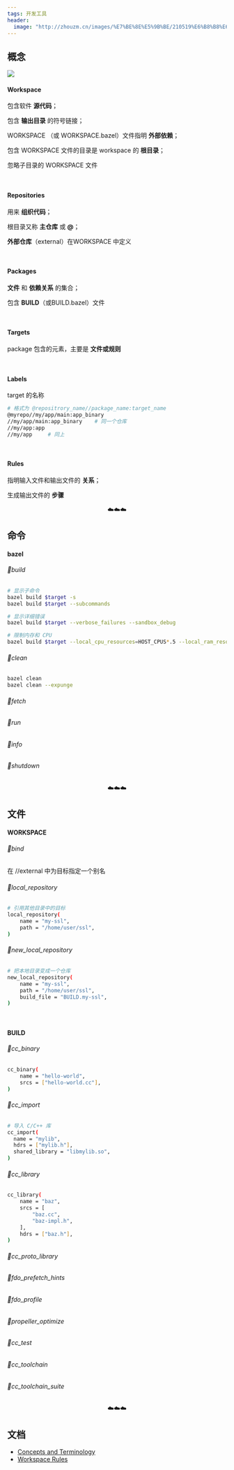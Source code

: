 ```yaml
---
tags: 开发工具
header:
  image: "http://zhouzm.cn/images/%E7%BE%8E%E5%9B%BE/210519%E6%B8%B8%E6%88%8F.jpg"
---
```




## 概念

![](http://zhouzm.cn/DailyNotes/assets/images/bazel.webp)

#### Workspace

包含软件 **源代码**；

包含 **输出目录** 的符号链接；

WORKSPACE （或 WORKSPACE.bazel）文件指明 **外部依赖**；

包含 WORKSPACE 文件的目录是 workspace 的 **根目录**；

忽略子目录的 WORKSPACE 文件

<br>

#### Repositories

用来 **组织代码**；

根目录又称 **主仓库** 或 **@**；

**外部仓库**（external）在WORKSPACE 中定义

<br>

#### Packages

**文件** 和 **依赖关系** 的集合；

包含 **BUILD**（或BUILD.bazel）文件

<br>

#### Targets

package 包含的元素，主要是 **文件或规则**

<br>

#### Labels

target 的名称

```bash
# 格式为 @repositrory_name//package_name:target_name
@myrepo//my/app/main:app_binary
//my/app/main:app_binary    # 同一个仓库
//my/app:app
//my/app     # 同上
```

<br>

#### Rules

指明输入文件和输出文件的 **关系**；

生成输出文件的 **步骤**



<center>☁️☁️☁️</center>

## 命令

#### bazel

###### 🔹build

```bash
# 显示子命令
bazel build $target -s
bazel build $target --subcommands

# 显示详细错误
bazel build $target --verbose_failures --sandbox_debug

# 限制内存和 CPU
bazel build $target --local_cpu_resources=HOST_CPUS*.5 --local_ram_resources=HOST_RAM*.5
```

###### 🔹clean

```bash
bazel clean
bazel clean --expunge
```

###### 🔹fetch

###### 🔹run

###### 🔹info

###### 🔹shutdown

<center>☁️☁️☁️</center>

## 文件

#### WORKSPACE

###### 🔹bind

在 //external 中为目标指定一个别名



###### 🔹local_repository

```bash
# 引用其他目录中的目标
local_repository(
    name = "my-ssl",
    path = "/home/user/ssl",
)
```



###### 🔹new_local_repository

```bash
# 把本地目录变成一个仓库
new_local_repository(
    name = "my-ssl",
    path = "/home/user/ssl",
    build_file = "BUILD.my-ssl",
)
```

<br>

#### BUILD

###### 🔹cc_binary

```bash
cc_binary(
    name = "hello-world",
    srcs = ["hello-world.cc"],
)
```

###### 🔹cc_import

```bash
# 导入 C/C++ 库
cc_import(
  name = "mylib",
  hdrs = ["mylib.h"],
  shared_library = "libmylib.so",
)
```

###### 🔹cc_library

```bash
cc_library(
    name = "baz",
    srcs = [
        "baz.cc",
        "baz-impl.h",
    ],
    hdrs = ["baz.h"],
)
```

###### 🔹cc_proto_library

###### 🔹fdo_prefetch_hints

###### 🔹fdo_profile

###### 🔹propeller_optimize

###### 🔹cc_test

###### 🔹cc_toolchain

###### 🔹cc_toolchain_suite

<center>☁️☁️☁️</center>

## 文档

* [Concepts and Terminology](https://docs.bazel.build/versions/master/build-ref.html)
* [Workspace Rules](https://docs.bazel.build/versions/master/be/workspace.html)

